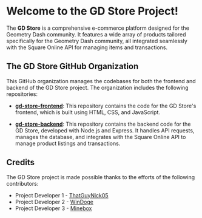 # Welcome to the GD Store Project!
The **GD Store** is a comprehensive e-commerce platform designed for the Geometry Dash community. It features a wide array of products tailored specifically for the Geometry Dash community, all integrated seamlessly with the Square Online API for managing items and transactions.

## The GD Store GitHub Organization
This GitHub organization manages the codebases for both the frontend and backend of the GD Store project. The organization includes the following repositories:

- **[gd-store-frontend](https://github.com/TheGDStore/gd-store-frontend)**: This repository contains the code for the GD Store's frontend, which is built using HTML, CSS, and JavaScript.
  
- **[gd-store-backend](https://github.com/TheGDStore/gd-store-backend)**: This repository contains the backend code for the GD Store, developed with Node.js and Express. It handles API requests, manages the database, and integrates with the Square Online API to manage product listings and transactions.
  
## Credits
The GD Store project is made possible thanks to the efforts of the following contributors:

- Project Developer 1 - [ThatGuyNick05](https://github.com/ThatGuyNick05)
- Project Developer 2 - [WinDoge](https://github.com/WinDogePlays)
- Project Developer 3 - [Minebox](https://github.com/Minebox260)
